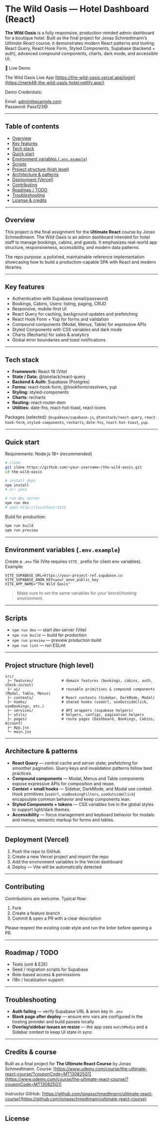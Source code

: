 # The Wild Oasis — Hotel Dashboard (React)

**The Wild Oasis** is a fully responsive, production-minded admin dashboard for a boutique hotel. Built as the final project for Jonas Schmedtmann’s _Ultimate React_ course, it demonstrates modern React patterns and tooling: React Query, React Hook Form, Styled Components, Supabase (backend + auth), advanced compound components, charts, dark mode, and accessible UI.

🚀 Live Demo

The Wild Oasis Live App
[https://the-wild-oasis.vercel.app/login](https://merk48-the-wild-oasis-hotel.netlify.app/)

Demo Credentials:

Email: admin@example.com  
Password: Pass123@

---

## Table of contents

- [Overview](#overview)
- [Key features](#key-features)
- [Tech stack](#tech-stack)
- [Quick start](#quick-start)
- [Environment variables (`.env.example`)](#environment-variables-envexample)
- [Scripts](#scripts)
- [Project structure (high level)](#project-structure-high-level)
- [Architecture & patterns](#architecture--patterns)
- [Deployment (Vercel)](#deployment-vercel)
- [Contributing](#contributing)
- [Roadmap / TODO](#roadmap--todo)
- [Troubleshooting](#troubleshooting)
- [License & credits](#license--credits)

---

## Overview

This project is the final assignment for the **Ultimate React** course by Jonas Schmedtmann. The Wild Oasis is an admin dashboard intended for hotel staff to manage bookings, cabins, and guests. It emphasizes real-world app structure, responsiveness, accessibility, and modern data patterns.

The repo purpose: a polished, maintainable reference implementation showcasing how to build a production-capable SPA with React and modern libraries.

---

## Key features

- Authentication with Supabase (email/password)
- Bookings, Cabins, Users: listing, paging, CRUD
- Responsive, mobile-first UI
- React Query for caching, background updates and prefetching
- React Hook Form + Yup for forms and validation
- Compound components (Modal, Menus, Table) for expressive APIs
- Styled Components with CSS variables and dark mode
- Charts (Recharts) for sales & analytics
- Global error boundaries and toast notifications

---

## Tech stack

- **Framework:** React 18 (Vite)
- **State / Data:** @tanstack/react-query
- **Backend & Auth:** Supabase (Postgres)
- **Forms:** react-hook-form, @hookform/resolvers, yup
- **Styling:** styled-components
- **Charts:** recharts
- **Routing:** react-router-dom
- **Utilities:** date-fns, react-hot-toast, react-icons

Packages (selected): `@supabase/supabase-js`, `@tanstack/react-query`, `react-hook-form`, `styled-components`, `recharts`, `date-fns`, `react-hot-toast`, `yup`.

---

## Quick start

Requirements: Node.js 18+ (recommended)

```bash
# clone
git clone https://github.com/<your-username>/the-wild-oasis.git
cd the-wild-oasis

# install deps
npm install
# or: yarn

# run dev server
npm run dev
# open http://localhost:5173
```

Build for production:

```bash
npm run build
npm run preview
```

---

## Environment variables (`.env.example`)

Create a `.env` file (Vite requires `VITE_` prefix for client env variables). Example:

```
VITE_SUPABASE_URL=https://your-project-ref.supabase.co
VITE_SUPABASE_ANON_KEY=your_anon_public_key
VITE_APP_NAME="The Wild Oasis"
```

> Make sure to set the same variables for your Vercel/hosting environment.

---

## Scripts

- `npm run dev` — start dev server (Vite)
- `npm run build` — build for production
- `npm run preview` — preview production build
- `npm run lint` — run ESLint

---

## Project structure (high level)

```
src/
 ├─ features/             # domain features (bookings, cabins, auth, check-in/out)
 ├─ ui/                   # reusable primitives & compound components (Modal, Table, Menus)
 ├─ contexts/             # React contexts (Sidebar, DarkMode, Modal)
 ├─ hooks/                # shared hooks (useUrl, useOutsideClick, useBookings, etc.)
 ├─ services/             # API wrappers (supabase helpers)
 ├─ utils/                # helpers, configs, pagination helpers
 ├─ pages/                # route pages (Dashboard, Bookings, Cabins, Account)
 ├─ App.jsx
 └─ main.jsx
```

---

## Architecture & patterns

- **React Query** — central cache and server state; prefetching for smoother pagination. Query keys and invalidation patterns follow best practices.
- **Compound components** — Modal, Menus and Table components expose expressive APIs for composition and reuse.
- **Context + small hooks** — Sidebar, DarkMode, and Modal use context. Hook primitives (`useUrl`, `useBookingFilters`, `useOutsideClick`) encapsulate common behavior and keep components lean.
- **Styled Components + tokens** — CSS variables live in the global styles to support light/dark themes.
- **Accessibility** — focus management and keyboard behavior for modals and menus; semantic markup for forms and tables.

---

## Deployment (Vercel)

1. Push the repo to GitHub
2. Create a new Vercel project and import the repo
3. Add the environment variables in the Vercel dashboard
4. Deploy — Vite will be automatically detected

---

## Contributing

Contributions are welcome. Typical flow:

1. Fork
2. Create a feature branch
3. Commit & open a PR with a clear description

Please respect the existing code style and run the linter before opening a PR.

---

## Roadmap / TODO

- Tests (unit & E2E)
- Seed / migration scripts for Supabase
- Role-based access & permissions
- i18n / localization support

---

## Troubleshooting

- **Auth failing** — verify Supabase URL & anon key in `.env`
- **Blank page after deploy** — ensure env vars are configured in the hosting provider and build passes locally
- **Overlay/sidebar issues on resize** — the app uses `matchMedia` and a Sidebar context to keep UI state in sync

---

## Credits & course

Built as a final project for **The Ultimate React Course** by Jonas Schmedtmann. Course: [https://www.udemy.com/course/the-ultimate-react-course/?couponCode=MT130825G1](https://www.udemy.com/course/the-ultimate-react-course/?couponCode=MT130825G1)

Instructor GitHub: [https://github.com/jonasschmedtmann/ultimate-react-course](https://github.com/jonasschmedtmann/ultimate-react-course)

---

## License
